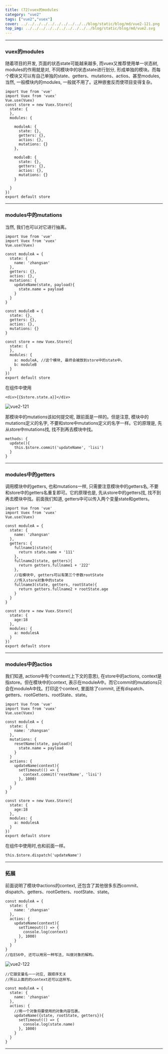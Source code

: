 ```yaml
---
title: (72)vuex的modules
category: "vue2"
tags: ["vue2","vuex"]
cover: ../../../../../../../../../../blog/static/blog/md/vue2-121.png
top_img: ../../../../../../../../../../blog/static/blog/md/vue2.svg
---
```


***

### vuex的modules

随着项目的开发, 页面的状态state可能越来越多, 而vuex又推荐使用单一状态树, modules的作用就是对, 不同模块中的状态state进行划分, 形成单独的模块。而每个模块又可以有自己单独的state、getters、mutations、actios、甚至modules, 当然, 一般模块内的modules, 一般就不用了。这种嵌套反而使项目变得复杂。


    import Vue from 'vue'
    import Vuex from 'vuex'
    Vue.use(Vuex)
    const store = new Vuex.Store({
      state: {
      },
      modules: {
        
        moduleA: {
          state: {},
          getters: {},
          actios: {},
          mutations: {}
        },
        
        moduleB: {
          state: {},
          getters: {},
          actios: {},
          mutations: {}
        }
        
      }
    })
    export default store

***

### modules中的mutations

当然, 我们也可以对它进行抽离。

    import Vue from 'vue'
    import Vuex from 'vuex'
    Vue.use(Vuex)
    
    const moduleA = {
      state: {
        name: 'zhangsan'
      },
      getters: {},
      actios: {},
      mutations: {
        updateName(state, payload){
          state.name = payload
        }
      }
    }
        
    const moduleB = {
      state: {},
      getters: {},
      actios: {},
      mutations: {}
    }
    
    const store = new Vuex.Store({
      state: {
      },
      modules: {
        a: moduleA, //这个模块, 最终会被放到store中的state中。
        b: moduleB
      }
    })
    export default store

在组件中使用 


    <div>{{$store.state.a}}</div>


![vue2-121](../../../../../../../../../../blog/static/blog/md/vue2-121.png)

那模块中的mutations该如何提交呢, 跟前面是一样的。但是注意, 模块中的mutations定义的名字, 不要和store中mutations定义的名字一样。它的原理是, 先从store中mutations找, 找不到再去模块中找。


    methods: {
      update(){
        this.$store.commit('updateName', 'lisi')
      }
    }

***

### modules中的getters

调用模块中的getters, 也和mutations一样, 只需要注意模块中的getters名, 不要和store中的getters名重复即可。它的原理也是, 先从store中的getters找, 找不到再去模块中找。前面我们知道, getters中可以传入两个变量state和getters。


    import Vue from 'vue'
    import Vuex from 'vuex'
    Vue.use(Vuex)
    
    const moduleA = {
      state: {
        name: 'zhangsan'
      },
      getters: {
        fullname1(state){
          return state.name + '111'
        },
        fullname2(state, getters){
          return getters.fullname1 + '222'
        },
        //在模块中, getters可以有第三个参数rootState
        //传入store对象中的state
        fullname3(state, getters, rootState){
          return getters.fullname2 + rootState.age
        }
      }
    }
    
    const store = new Vuex.Store({
      state: {
        age:18
      },
      modules: {
        a: modulesA    
      }
    })
    export default store

***

### modules中的actios

我们知道, actions中有个context(上下文的意思), 在store中的actions, context是指store。但在模块中的context, 表示在moduleA中。而它commit的mutations只会在moduleA中找。打印这个context, 里面除了commit, 还有dispatch、getters、rootGetters、rootState、state。

    import Vue from 'vue'
    import Vuex from 'vuex'
    Vue.use(Vuex)
    
    const moduleA = {
      state: {
        name: 'zhangsan'
      },
      mutations: {
        resetName(state, payload){
          state.name = payload
        }
      }
      actions: {
        updateName(context){
          setTimeout(() => {
            context.commit('resetName', 'lisi')
          }, 1000)
        }
      }
    }
    
    const store = new Vuex.Store({
      state: {
        age:18
      },
      modules: {
        a: modulesA    
      }
    })
    export default store

在组件中使用时,也和前面一样。


    this.$store.dispatch('updateName')

***

### 拓展

前面说明了模块中actions的context, 还包含了其他很多东西commit、dispatch、getters、rootGetters、rootState、state。


    const moduleA = {
      state: {
        name: 'zhangsan'
      },
      actios: {
        updateName(context){
          setTimeout(() => {
            console.log(context)
          }, 1000)
        }
      }
    }
    //在ES6中, 还可以用另一种写法, 叫做对象的解构。


![vue2-122](../../../../../../../../../../blog/static/blog/md/vue2-122.png)


    //它跟变量名一一对应, 跟顺序无关
    //所以上面的的context还可以这样写。
    
    const moduleA = {
      state: {
        name: 'zhangsan'
      },
      actios: {
        //用一个对象将要使用的对象内容包裹。
        updateName({state, rootState, getters}){
          setTimeout(() => {
            console.log(state.name)
          }, 1000)
        }
      }
    }


***
